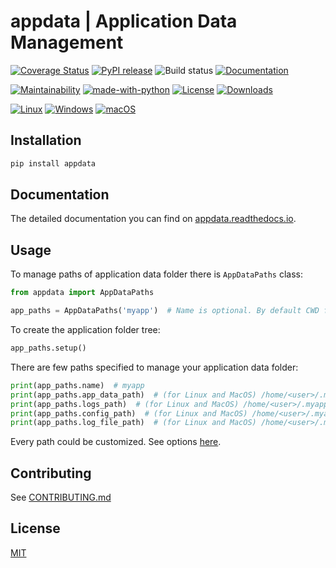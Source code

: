 # appdata | Application Data Management

[![Coverage Status](https://coveralls.io/repos/github/VoIlAlex/appdata/badge.svg?branch=master&)](https://coveralls.io/github/VoIlAlex/appdata?branch=master)
[![PyPI release](https://img.shields.io/pypi/v/appdata)](https://pypi.org/project/appdata/)
![Build status](https://github.com/VoIlAlex/appdata/actions/workflows/publish-to-pypi.yml/badge.svg)
[![Documentation](https://img.shields.io/readthedocs/appdata)](https://appdata.readthedocs.io/en/latest/)


[![Maintainability](https://api.codeclimate.com/v1/badges/b909411d678ef3500d92/maintainability)](https://codeclimate.com/github/VoIlAlex/appdata/maintainability)
[![made-with-python](https://img.shields.io/badge/Made%20with-Python-1f425f.svg)](https://www.python.org/)
[![License](https://img.shields.io/github/license/VoIlAlex/appdata)](https://github.com/VoIlAlex/appdata/blob/master/LICENSE.md)
[![Downloads](https://static.pepy.tech/personalized-badge/appdata?period=total&units=international_system&left_color=grey&right_color=green&left_text=Downloads)](https://pepy.tech/project/appdata)


[![Linux](https://svgshare.com/i/Zhy.svg)](https://svgshare.com/i/Zhy.svg)
[![Windows](https://svgshare.com/i/ZhY.svg)](https://svgshare.com/i/ZhY.svg)
[![macOS](https://svgshare.com/i/ZjP.svg)](https://svgshare.com/i/ZjP.svg)

## Installation

```bash
pip install appdata
```

## Documentation

The detailed documentation you can find on [appdata.readthedocs.io](https://appdata.readthedocs.io/en/latest/index.html).

## Usage

To manage paths of application data folder there is `AppDataPaths` class:

```python
from appdata import AppDataPaths

app_paths = AppDataPaths('myapp')  # Name is optional. By default CWD folder name is used.
```

To create the application folder tree:

```python
app_paths.setup()
```

There are few paths specified to manage your application data folder:

```python
print(app_paths.name)  # myapp
print(app_paths.app_data_path)  # (for Linux and MacOS) /home/<user>/.myapp
print(app_paths.logs_path)  # (for Linux and MacOS) /home/<user>/.myapp/logs
print(app_paths.config_path)  # (for Linux and MacOS) /home/<user>/.myapp/default.ini
print(app_paths.log_file_path)  # (for Linux and MacOS) /home/<user>/.myapp/logs/myapp.log
```

Every path could be customized. See options [here](https://appdata.readthedocs.io/).

## Contributing

See [CONTRIBUTING.md](CONTRIBUTING.md)

## License

[MIT](LICENSE.md)

